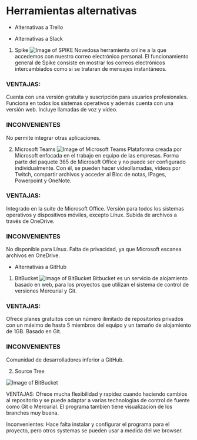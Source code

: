 # Herramientas alternativas

* Alternativas a Trello

* Alternativas a Slack
1. Spike
![Image of SPIKE](https://www.spikenow.com/wp-content/uploads/spike_logo.svg)
Novedosa herramienta online a la que accedemos con nuestro correo electrónico personal.
El funcionamiento general de Spike consiste en mostrar los correos electrónicos intercambiados como si se trataran de mensajes instantáneos.
### VENTAJAS:
Cuenta con una versión gratuita y suscripción para usuarios profesionales.
Funciona en todos los sistemas operativos y además cuenta con una versión web.
Incluye llamadas de voz y vídeo.
### INCONVENIENTES
No permite integrar otras aplicaciones.

2. Microsoft Teams
![Image of Microsoft Teams](https://www.trecebits.com/wp-content/uploads/2020/01/Microsoft-Teams.jpg)
Plataforma creada por Microsoft enfocada en el trabajo en equipo de las empresas.
Forma parte del paquete 365 de Microsoft Office y no puede ser configurado individualmente.
Con él, se pueden hacer videollamadas, vídeos por Twitch, compartir archivos y acceder al Bloc de notas, IPages, Powerpoint y OneNote.
### VENTAJAS:
Integrado en la suite de Microsoft Office.
Versión para todos los sistemas operativos y dispositivos móviles, excepto Línux.
Subida de archivos a través de OneDrive.
### INCONVENIENTES
No disponible para Línux.
Falta de privacidad, ya que Microsoft escanea archivos en OneDrive.

* Alternativas a GitHub
1. BitBucket
![Image of BitBucket](https://upload.wikimedia.org/wikipedia/commons/3/32/Atlassian_Bitbucket_Logo.png)
Bitbucket es un servicio de alojamiento basado en web, para los proyectos que utilizan el sistema de control de versiones Mercurial y Git.
### VENTAJAS:
Ofrece planes gratuitos con un número ilimitado de repositorios privados con un máximo de hasta 5 miembros del equipo y un tamaño de alojamiento de 1GB.
Basado en Git.
### INCONVENIENTES
Comunidad de desarrolladores inferior a GitHub.

2. Source Tree

![Image of BitBucket](https://www.sourcetreeapp.com/dam/jcr:f32681c1-355d-4806-b29c-319b0c6ecb06/Sourcetree-blue.svg?cdnVersion=814)

VENTAJAS: Ofrece mucha flexibilidad y rapidez cuando haciendo cambios al repositorio y se puede adaptar a varias technologias de control de fuente como Git o Mercurial. El programa tambien tiene visualizacion de los branches muy buena.

Inconvenientes: Hace falta instalar y configurar el programa para el proyecto, pero otros systemas se pueden usar a medida del we browser.

